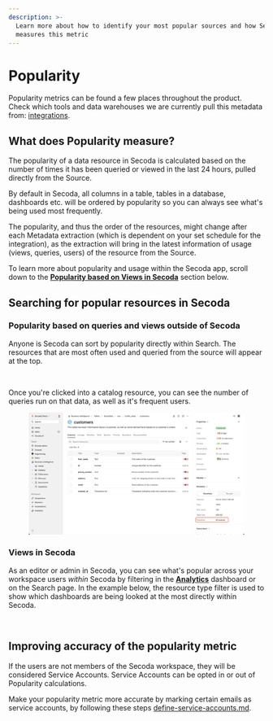 ```yaml
---
description: >-
  Learn more about how to identify your most popular sources and how Secoda
  measures this metric
---
```


# Popularity

Popularity metrics can be found a few places throughout the product. Check which tools and data warehouses we are currently pull this metadata from: [integrations](../integrations/ "mention").

## What does Popularity measure?

The popularity of a data resource in Secoda is calculated based on the number of times it has been queried or viewed in the last 24 hours, pulled directly from the Source.

By default in Secoda, all columns in a table, tables in a database, dashboards etc. will be ordered by popularity so you can always see what's being used most frequently.

The popularity, and thus the order of the resources, might change after each Metadata extraction (which is dependent on your set schedule for the integration), as the extraction will bring in the latest information of usage (views, queries, users) of the resource from the Source.

To learn more about popularity and usage within the Secoda app, scroll down to the [**Popularity based on Views in Secoda**](popularity.md#popularity-based-on-views-in-secoda) section below.

## Searching for popular resources in Secoda

### Popularity based on queries and views outside of Secoda

Anyone is Secoda can sort by popularity directly within Search. The resources that are most often used and queried from the source will appear at the top.

<figure><img src="../.gitbook/assets/Kapture 2024-11-20 at 22.37.11.gif" alt=""><figcaption></figcaption></figure>

Once you're clicked into a catalog resource, you can see the number of queries run on that data, as well as it's frequent users.

<figure><img src="../.gitbook/assets/image.png" alt=""><figcaption></figcaption></figure>

### Views in Secoda

As an editor or admin in Secoda, you can see what's popular across your workspace users _within_ Secoda by filtering in the [**Analytics**](analytics-dashboard.md) dashboard or on the Search page. In the example below, the resource type filter is used to show which dashboards are being looked at the most directly within Secoda.

<figure><img src="../.gitbook/assets/Kapture 2024-11-20 at 22.45.24.gif" alt=""><figcaption></figcaption></figure>



## Improving accuracy of the popularity metric

If the users are not members of the Secoda workspace, they will be considered Service Accounts. Service Accounts can be opted in or out of Popularity calculations.

Make your popularity metric more accurate by marking certain emails as service accounts, by following these steps [define-service-accounts.md](../getting-started/secoda-as-an-admin/connect-your-data/define-service-accounts.md "mention").
